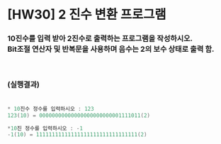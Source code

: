 # [HW30] 2 진수 변환 프로그램

<h3>

10진수를 입력 받아 2진수로 출력하는 프로그램을 작성하시오.</br>
Bit조절 연산자 및 반복문을 사용하며 음수는 2의 보수 상태로 출력 함.

</br></br>
(실행결과)
</br></br></h3>

```cpp
* 10진수 정수를 입력하시오 : 123
123(10) = 00000000000000000000000001111011(2)

*10진 정수를 입력하시오 : -1
-1(10) = 11111111111111111111111111111111(2)

```